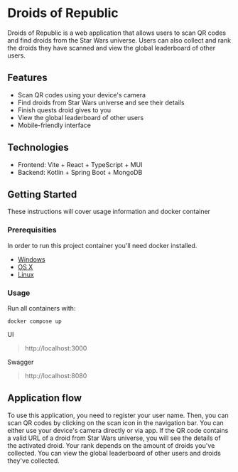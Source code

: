# Droids of Republic

Droids of Republic is a web application that allows users to scan QR codes and find droids from the Star Wars universe. Users can also collect and rank the droids they have scanned and view the global leaderboard of other users.

## Features

- Scan QR codes using your device's camera
- Find droids from Star Wars universe and see their details
- Finish quests droid gives to you
- View the global leaderboard of other users
- Mobile-friendly interface

## Technologies

- Frontend: Vite + React + TypeScript + MUI
- Backend: Kotlin + Spring Boot + MongoDB

## Getting Started

These instructions will cover usage information and docker container 

### Prerequisities

In order to run this project container you'll need docker installed.

* [Windows](https://docs.docker.com/windows/started)
* [OS X](https://docs.docker.com/mac/started/)
* [Linux](https://docs.docker.com/linux/started/)

### Usage

Run all containers with:

```shell
docker compose up
```

UI 
> http://localhost:3000

Swagger
> http://localhost:8080

## Application flow

To use this application, you need to register your user name. Then, you can scan QR codes by clicking on the scan icon in the navigation bar. You can either use your device's camera directly or via app. If the QR code contains a valid URL of a droid from Star Wars universe, you will see the details of the activated droid. Your rank depends on the amount of droids you've collected. You can view the global leaderboard of other users and droids they've collected.
